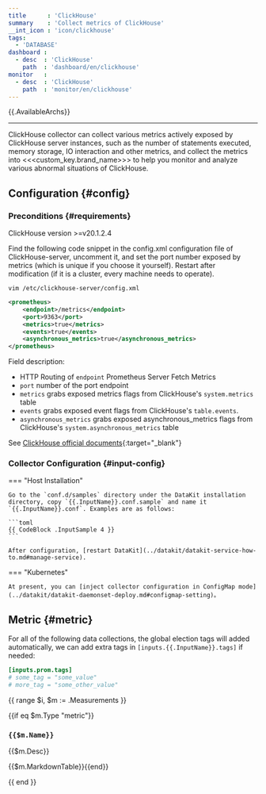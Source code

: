 ```yaml
---
title      : 'ClickHouse'
summary    : 'Collect metrics of ClickHouse'
__int_icon : 'icon/clickhouse'
tags:
  - 'DATABASE'
dashboard :
  - desc  : 'ClickHouse'
    path  : 'dashboard/en/clickhouse'
monitor   :
  - desc  : 'ClickHouse'
    path  : 'monitor/en/clickhouse'
---
```



{{.AvailableArchs}}

---

ClickHouse collector can collect various metrics actively exposed by ClickHouse server instances, such as the number of statements executed, memory storage, IO interaction and other metrics, and collect the metrics into <<<custom_key.brand_name>>> to help you monitor and analyze various abnormal situations of ClickHouse.

## Configuration {#config}

### Preconditions {#requirements}

ClickHouse version >=v20.1.2.4

Find the following code snippet in the config.xml configuration file of ClickHouse-server, uncomment it, and set the port number exposed by metrics (which is unique if you choose it yourself). Restart after modification (if it is a cluster, every machine needs to operate).

```shell
vim /etc/clickhouse-server/config.xml
```

```xml
<prometheus>
    <endpoint>/metrics</endpoint>
    <port>9363</port>
    <metrics>true</metrics>
    <events>true</events>
    <asynchronous_metrics>true</asynchronous_metrics>
</prometheus>
```

Field description:

- HTTP Routing of `endpoint` Prometheus Server Fetch Metrics
- `port` number of the port endpoint
- `metrics` grabs exposed metrics flags from ClickHouse's `system.metrics` table
- `events` grabs exposed event flags from ClickHouse's `table.events`.
- `asynchronous_metrics` grabs exposed asynchronous_metrics flags from ClickHouse's `system.asynchronous_metrics` table

See [ClickHouse official documents](https://ClickHouse.com/docs/en/operations/server-configuration-parameters/settings/#server_configuration_parameters-prometheus){:target="_blank"}

### Collector Configuration {#input-config}

<!-- markdownlint-disable MD046 -->
=== "Host Installation"

    Go to the `conf.d/samples` directory under the DataKit installation directory, copy `{{.InputName}}.conf.sample` and name it `{{.InputName}}.conf`. Examples are as follows:
    
    ```toml
    {{ CodeBlock .InputSample 4 }}
    ```
    
    After configuration, [restart DataKit](../datakit/datakit-service-how-to.md#manage-service).

=== "Kubernetes"

    At present, you can [inject collector configuration in ConfigMap mode](../datakit/datakit-daemonset-deploy.md#configmap-setting)。
<!-- markdownlint-enable -->

## Metric {#metric}

For all of the following data collections, the global election tags will added automatically, we can add extra tags in `[inputs.{{.InputName}}.tags]` if needed:

``` toml
[inputs.prom.tags]
# some_tag = "some_value"
# more_tag = "some_other_value"
```

{{ range $i, $m := .Measurements }}

{{if eq $m.Type "metric"}}

### `{{$m.Name}}`

{{$m.Desc}}

{{$m.MarkdownTable}}{{end}}

{{ end }}
